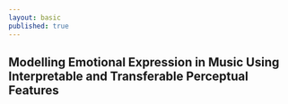 ```yaml
---
layout: basic
published: true
---
```

## Modelling Emotional Expression in Music Using Interpretable and Transferable Perceptual Features
